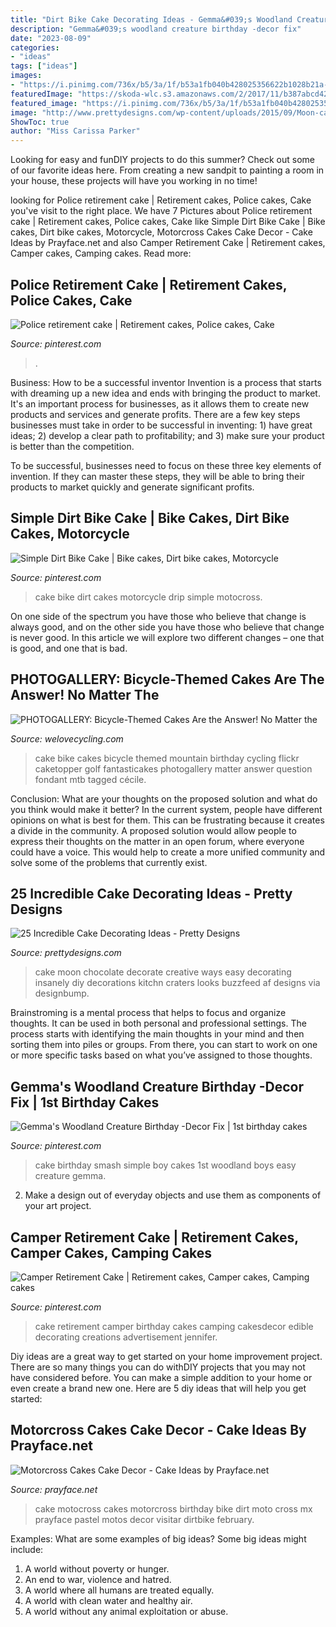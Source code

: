 ```yaml
---
title: "Dirt Bike Cake Decorating Ideas - Gemma&#039;s Woodland Creature Birthday -decor Fix"
description: "Gemma&#039;s woodland creature birthday -decor fix"
date: "2023-08-09"
categories:
- "ideas"
tags: ["ideas"]
images:
- "https://i.pinimg.com/736x/b5/3a/1f/b53a1fb040b428025356622b1028b21a--retirement-cakes-edible-creations.jpg"
featuredImage: "https://skoda-wlc.s3.amazonaws.com/2/2017/11/b387abcd42a6117246c93dcf8b671ecf.jpg"
featured_image: "https://i.pinimg.com/736x/b5/3a/1f/b53a1fb040b428025356622b1028b21a--retirement-cakes-edible-creations.jpg"
image: "http://www.prettydesigns.com/wp-content/uploads/2015/09/Moon-cake.jpg"
ShowToc: true
author: "Miss Carissa Parker"
---
```



Looking for easy and funDIY projects to do this summer? Check out some of our favorite ideas here. From creating a new sandpit to painting a room in your house, these projects will have you working in no time!

	

		
looking for Police retirement cake | Retirement cakes, Police cakes, Cake you've visit to the right place. We have 7 Pictures about Police retirement cake | Retirement cakes, Police cakes, Cake like Simple Dirt Bike Cake | Bike cakes, Dirt bike cakes, Motorcycle, Motorcross Cakes Cake Decor - Cake Ideas by Prayface.net and also Camper Retirement Cake | Retirement cakes, Camper cakes, Camping cakes. Read more:
		
    
## Police Retirement Cake | Retirement Cakes, Police Cakes, Cake

<img loading=lazy src="https://i.pinimg.com/originals/b7/35/17/b735179aad1486f7be53c566062ffe90.jpg" onerror="this.onerror=null;this.src='https://tse2.mm.bing.net/th?id=OIP.eKyB32_otK9MrHfwzC7z3wHaJ4&amp;pid=15.1';" alt="Police retirement cake | Retirement cakes, Police cakes, Cake">

_Source: pinterest.com_

>. 

	

Business: How to be a successful inventor
Invention is a process that starts with dreaming up a new idea and ends with bringing the product to market. It's an important process for businesses, as it allows them to create new products and services and generate profits.
There are a few key steps businesses must take in order to be successful in inventing: 1) have great ideas; 2) develop a clear path to profitability; and 3) make sure your product is better than the competition.

To be successful, businesses need to focus on these three key elements of invention. If they can master these steps, they will be able to bring their products to market quickly and generate significant profits.

    
## Simple Dirt Bike Cake | Bike Cakes, Dirt Bike Cakes, Motorcycle

<img loading=lazy src="https://i.pinimg.com/736x/06/55/3c/06553c5e266a7f0385dd34d003d3c303.jpg" onerror="this.onerror=null;this.src='https://tse3.mm.bing.net/th?id=OIP.uOL1lYyBMXyJWUCECZKDNgHaLH&amp;pid=15.1';" alt="Simple Dirt Bike Cake | Bike cakes, Dirt bike cakes, Motorcycle">

_Source: pinterest.com_

>cake bike dirt cakes motorcycle drip simple motocross. 

	

On one side of the spectrum you have those who believe that change is always good, and on the other side you have those who believe that change is never good. In this article we will explore two different changes – one that is good, and one that is bad.

    
## PHOTOGALLERY: Bicycle-Themed Cakes Are The Answer! No Matter The

<img loading=lazy src="https://skoda-wlc.s3.amazonaws.com/2/2017/11/b387abcd42a6117246c93dcf8b671ecf.jpg" onerror="this.onerror=null;this.src='https://tse2.mm.bing.net/th?id=OIP.a4kDk66YYB7M-RfO_8SvzQHaHB&amp;pid=15.1';" alt="PHOTOGALLERY: Bicycle-Themed Cakes Are the Answer! No Matter the">

_Source: welovecycling.com_

>cake bike cakes bicycle themed mountain birthday cycling flickr caketopper golf fantasticakes photogallery matter answer question fondant mtb tagged cécile. 

	

Conclusion: What are your thoughts on the proposed solution and what do you think would make it better?
In the current system, people have different opinions on what is best for them. This can be frustrating because it creates a divide in the community. A proposed solution would allow people to express their thoughts on the matter in an open forum, where everyone could have a voice. This would help to create a more unified community and solve some of the problems that currently exist.

    
## 25 Incredible Cake Decorating Ideas - Pretty Designs

<img loading=lazy src="http://www.prettydesigns.com/wp-content/uploads/2015/09/Moon-cake.jpg" onerror="this.onerror=null;this.src='https://tse1.mm.bing.net/th?id=OIP.XoSrjO3UmgBhbCO0-RYuNwHaKY&amp;pid=15.1';" alt="25 Incredible Cake Decorating Ideas - Pretty Designs">

_Source: prettydesigns.com_

>cake moon chocolate decorate creative ways easy decorating insanely diy decorations kitchn craters looks buzzfeed af designs via designbump. 

	

Brainstroming is a mental process that helps to focus and organize thoughts. It can be used in both personal and professional settings. The process starts with identifying the main thoughts in your mind and then sorting them into piles or groups. From there, you can start to work on one or more specific tasks based on what you’ve assigned to those thoughts.

    
## Gemma&#039;s Woodland Creature Birthday -Decor Fix | 1st Birthday Cakes

<img loading=lazy src="https://i.pinimg.com/736x/b1/b3/4e/b1b34e78e6d2442096fa74cb7991bda1--simple-smash-cake-boy-white-smash-cake.jpg" onerror="this.onerror=null;this.src='https://tse2.mm.bing.net/th?id=OIP.awvnk4j7EH4cSL-SMUK1ewDWEs&amp;pid=15.1';" alt="Gemma&#039;s Woodland Creature Birthday -Decor Fix | 1st birthday cakes">

_Source: pinterest.com_

>cake birthday smash simple boy cakes 1st woodland boys easy creature gemma. 

	

2. Make a design out of everyday objects and use them as components of your art project.

    
## Camper Retirement Cake | Retirement Cakes, Camper Cakes, Camping Cakes

<img loading=lazy src="https://i.pinimg.com/736x/b5/3a/1f/b53a1fb040b428025356622b1028b21a--retirement-cakes-edible-creations.jpg" onerror="this.onerror=null;this.src='https://tse3.mm.bing.net/th?id=OIP.qKVKZJ1BCebyK2MVAbo7kgHaEr&amp;pid=15.1';" alt="Camper Retirement Cake | Retirement cakes, Camper cakes, Camping cakes">

_Source: pinterest.com_

>cake retirement camper birthday cakes camping cakesdecor edible decorating creations advertisement jennifer. 

	

Diy ideas are a great way to get started on your home improvement project. There are so many things you can do withDIY projects that you may not have considered before. You can make a simple addition to your home or even create a brand new one. Here are 5 diy ideas that will help you get started:

    
## Motorcross Cakes Cake Decor - Cake Ideas By Prayface.net

<img loading=lazy src="http://prayface.net/wp-content/uploads/2014/04/motorcross-cakes.jpg" onerror="this.onerror=null;this.src='https://tse4.mm.bing.net/th?id=OIP.MGR1XwG5YUfXT-3rX_hk4ADhEs&amp;pid=15.1';" alt="Motorcross Cakes Cake Decor - Cake Ideas by Prayface.net">

_Source: prayface.net_

>cake motocross cakes motorcross birthday bike dirt moto cross mx prayface pastel motos decor visitar dirtbike february. 

	

Examples: What are some examples of big ideas?
Some big ideas might include: 
1. A world without poverty or hunger.
2. An end to war, violence and hatred.
3. A world where all humans are treated equally.
4. A world with clean water and healthy air.
5. A world without any animal exploitation or abuse.

